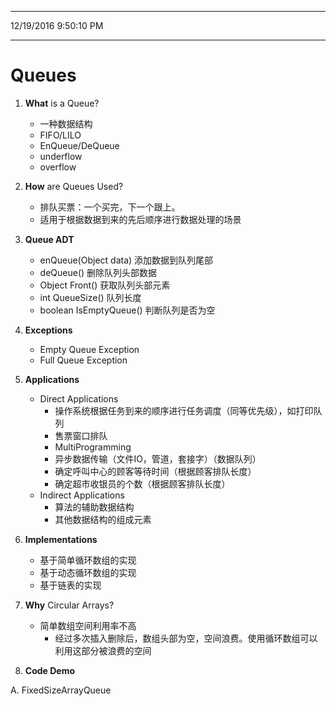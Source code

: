 ----------
12/19/2016 9:50:10 PM 

----------
# Queues #

1. **What** is a Queue?
	-  一种数据结构
	-  FIFO/LILO
	-  EnQueue/DeQueue
	-  underflow
	-  overflow

2. **How** are Queues Used?
	- 排队买票：一个买完，下一个跟上。
	- 适用于根据数据到来的先后顺序进行数据处理的场景
3. **Queue ADT**   
	- enQueue(Object data) 添加数据到队列尾部
	- deQueue() 删除队列头部数据
	- Object Front() 获取队列头部元素
	- int QueueSize() 队列长度
	- boolean IsEmptyQueue() 判断队列是否为空  
4. **Exceptions**
	- Empty Queue Exception
	- Full Queue Exception
5. **Applications**
	- Direct Applications
		- 操作系统根据任务到来的顺序进行任务调度（同等优先级），如打印队列
		- 售票窗口排队
		- MultiProgramming
		- 异步数据传输（文件IO，管道，套接字）（数据队列）
		- 确定呼叫中心的顾客等待时间（根据顾客排队长度）
		- 确定超市收银员的个数（根据顾客排队长度）
	- Indirect Applications
		- 算法的辅助数据结构
		- 其他数据结构的组成元素
6. **Implementations**
	- 基于简单循环数组的实现
	- 基于动态循环数组的实现
	- 基于链表的实现
7. **Why** Circular Arrays?
	- 简单数组空间利用率不高
		- 经过多次插入删除后，数组头部为空，空间浪费。使用循环数组可以利用这部分被浪费的空间

8. **Code Demo**

A. FixedSizeArrayQueue
```java

```